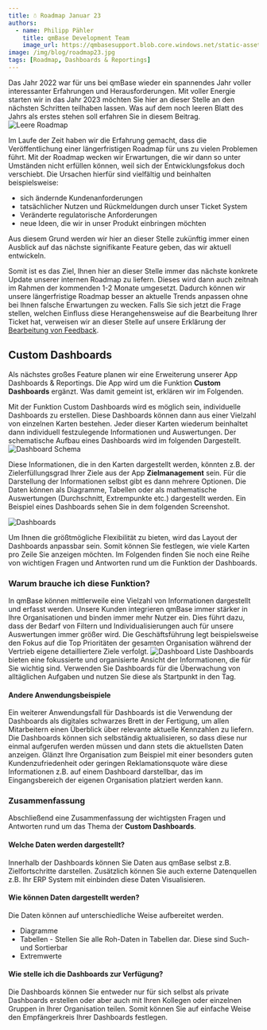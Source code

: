 ```yaml
---
title: ☃️ Roadmap Januar 23
authors:
  - name: Philipp Pähler
    title: qmBase Development Team
    image_url: https://qmbasesupport.blob.core.windows.net/static-assets/img/persons/paehler_round.png
image: /img/blog/roadmap23.jpg
tags: [Roadmap, Dashboards & Reportings]
---
```


Das Jahr 2022 war für uns bei qmBase wieder ein spannendes Jahr voller interessanter Erfahrungen und Herausforderungen.
Mit voller Energie starten wir in das Jahr 2023 möchten Sie hier an dieser Stelle an den nächsten Schritten teilhaben lassen.
Was auf dem noch leeren Blatt des Jahrs als erstes stehen soll erfahren Sie in diesem Beitrag.
![Leere Roadmap](/img/blog/roadmap-empty.jpg)

<!--truncate-->

Im Laufe der Zeit haben wir die Erfahrung gemacht, dass die Veröffentlichung einer längerfristigen Roadmap für uns zu vielen Problemen führt.
Mit der Roadmap wecken wir Erwartungen, die wir dann so unter Umständen nicht erfüllen können, weil sich der Entwicklungsfokus doch verschiebt.
Die Ursachen hierfür sind vielfältig und beinhalten beispielsweise:

- sich ändernde Kundenanforderungen
- tatsächlicher Nutzen und Rückmeldungen durch unser Ticket System
- Veränderte regulatorische Anforderungen
- neue Ideen, die wir in unser Produkt einbringen möchten

Aus diesem Grund werden wir hier an dieser Stelle zukünftig immer einen Ausblick auf das nächste signifikante Feature geben, das wir aktuell entwickeln.

Somit ist es das Ziel, Ihnen hier an dieser Stelle immer das nächste konkrete Update unserer internen Roadmap zu liefern. Dieses wird dann auch zeitnah im Rahmen der kommenden 1-2 Monate umgesetzt.
Dadurch können wir unsere längerfristige Roadmap besser an aktuelle Trends anpassen ohne bei Ihnen falsche Erwartungen zu wecken.
Falls Sie sich jetzt die Frage stellen, welchen Einfluss diese Herangehensweise auf die Bearbeitung Ihrer Ticket hat, verweisen wir an dieser Stelle auf unsere Erklärung der [Bearbeitung von Feedback](/docs/feedback).

## Custom Dashboards

Als nächstes großes Feature planen wir eine Erweiterung unserer App Dashboards & Reportings. Die App wird um die Funktion **Custom Dashboards** ergänzt.
Was damit gemeint ist, erklären wir im Folgenden.

Mit der Funktion Custom Dashboards wird es möglich sein, individuelle Dashboards zu erstellen.
Diese Dashboards können dann aus einer Vielzahl von einzelnen Karten bestehen. Jeder dieser Karten wiederum beinhaltet dann individuell festzulegende Informationen und Auswertungen.
Der schematische Aufbau eines Dashboards wird im folgenden Dargestellt.
![Dashboard Schema](https://caqadmin.blob.core.windows.net/public-screenshots/manual-screenshots/2023-01-19-Schema.png)

Diese Informationen, die in den Karten dargestellt werden, könnten z.B. der Zielerfüllungsgrad Ihrer Ziele aus der App **Zielmanagement** sein.
Für die Darstellung der Informationen selbst gibt es dann mehrere Optionen. Die Daten können als Diagramme, Tabellen oder als mathematische Auswertungen (Durchschnitt, Extrempunkte etc.) dargestellt werden.
Ein Beispiel eines Dashboards sehen Sie in dem folgenden Screenshot.

![Dashboards](https://caqadmin.blob.core.windows.net/public-screenshots/manual-screenshots/2023-01-19-custom-dashboard.png)

Um Ihnen die größtmögliche Flexibilität zu bieten, wird das Layout der Dashboards anpassbar sein. Somit können Sie festlegen, wie viele Karten pro Zeile Sie anzeigen möchten.
Im Folgenden finden Sie noch eine Reihe von wichtigen Fragen und Antworten rund um die Funktion der Dashboards.

### Warum brauche ich diese Funktion?

In qmBase können mittlerweile eine Vielzahl von Informationen dargestellt und erfasst werden.
Unsere Kunden integrieren qmBase immer stärker in Ihre Organisationen und binden immer mehr Nutzer ein.
Dies führt dazu, dass der Bedarf von Filtern und Individualisierungen auch für unsere Auswertungen immer größer wird.
Die Geschäftsführung legt beispielsweise den Fokus auf die Top Prioritäten der gesamten Organisation während der Vertrieb eigene detailliertere Ziele verfolgt.
![Dashboard Liste](https://caqadmin.blob.core.windows.net/public-screenshots/manual-screenshots/2023-01-19-dashboard-index.png)
Dashboards bieten eine fokussierte und organisierte Ansicht der Informationen, die für Sie wichtig sind.
Verwenden Sie Dashboards für die Überwachung von alltäglichen Aufgaben und nutzen Sie diese als Startpunkt in den Tag.

#### Andere Anwendungsbeispiele

Ein weiterer Anwendungsfall für Dashboards ist die Verwendung der Dashboards als digitales schwarzes Brett in der Fertigung, um allen Mitarbeitern einen Überblick über relevante aktuelle Kennzahlen zu liefern.
Die Dashboards können sich selbständig aktualisieren, so dass diese nur einmal aufgerufen werden müssen und dann stets die aktuellsten Daten anzeigen.
Glänzt Ihre Organisation zum Beispiel mit einer besonders guten Kundenzufriedenheit oder geringen Reklamationsquote wäre diese Informationen z.B. auf einem Dashboard darstellbar, das im Eingangsbereich der eigenen Organisation platziert werden kann.

### Zusammenfassung

Abschließend eine Zusammenfassung der wichtigsten Fragen und Antworten rund um das Thema der **Custom Dashboards**.

#### Welche Daten werden dargestellt?

Innerhalb der Dashboards können Sie Daten aus qmBase selbst z.B. Zielfortschritte darstellen.
Zusätzlich können Sie auch externe Datenquellen z.B. Ihr ERP System mit einbinden diese Daten Visualisieren.

#### Wie können Daten dargestellt werden?

Die Daten können auf unterschiedliche Weise aufbereitet werden.

- Diagramme
- Tabellen - Stellen Sie alle Roh-Daten in Tabellen dar. Diese sind Such- und Sortierbar
- Extremwerte

#### Wie stelle ich die Dashboards zur Verfügung?

Die Dashboards können Sie entweder nur für sich selbst als private Dashboards erstellen oder aber auch mit Ihren Kollegen oder einzelnen Gruppen in Ihrer Organisation teilen.
Somit können Sie auf einfache Weise den Empfängerkreis Ihrer Dashboards festlegen.

